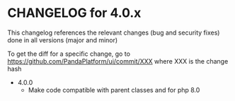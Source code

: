 CHANGELOG for 4.0.x
===================

This changelog references the relevant changes (bug and security fixes) done in all versions (major and minor)

To get the diff for a specific change, go to https://github.com/PandaPlatform/ui/commit/XXX where XXX is the change hash

* 4.0.0
    * Make code compatible with parent classes and for php 8.0

